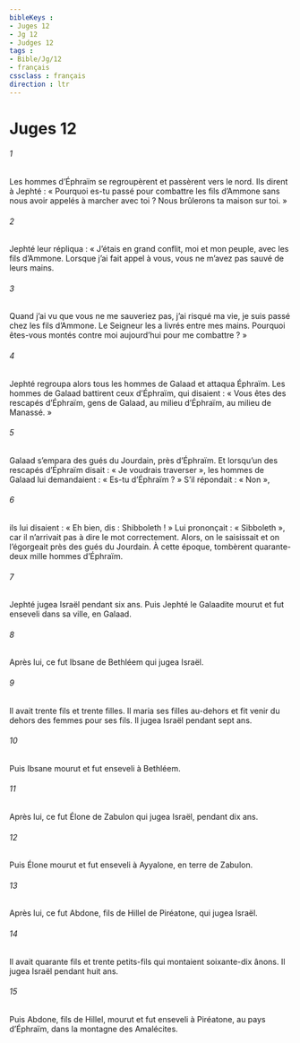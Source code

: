 ```yaml
---
bibleKeys : 
- Juges 12
- Jg 12
- Judges 12
tags : 
- Bible/Jg/12
- français
cssclass : français
direction : ltr
---
```


# Juges 12

###### 1
Les hommes d’Éphraïm se regroupèrent et passèrent vers le nord. Ils dirent à Jephté : « Pourquoi es-tu passé pour combattre les fils d’Ammone sans nous avoir appelés à marcher avec toi ? Nous brûlerons ta maison sur toi. »
###### 2
Jephté leur répliqua : « J’étais en grand conflit, moi et mon peuple, avec les fils d’Ammone. Lorsque j’ai fait appel à vous, vous ne m’avez pas sauvé de leurs mains.
###### 3
Quand j’ai vu que vous ne me sauveriez pas, j’ai risqué ma vie, je suis passé chez les fils d’Ammone. Le Seigneur les a livrés entre mes mains. Pourquoi êtes-vous montés contre moi aujourd’hui pour me combattre ? »
###### 4
Jephté regroupa alors tous les hommes de Galaad et attaqua Éphraïm. Les hommes de Galaad battirent ceux d’Éphraïm, qui disaient : « Vous êtes des rescapés d’Éphraïm, gens de Galaad, au milieu d’Éphraïm, au milieu de Manassé. »
###### 5
Galaad s’empara des gués du Jourdain, près d’Éphraïm. Et lorsqu’un des rescapés d’Éphraïm disait : « Je voudrais traverser », les hommes de Galaad lui demandaient : « Es-tu d’Éphraïm ? » S’il répondait : « Non »,
###### 6
ils lui disaient : « Eh bien, dis : Shibboleth ! » Lui prononçait : « Sibboleth », car il n’arrivait pas à dire le mot correctement. Alors, on le saisissait et on l’égorgeait près des gués du Jourdain. À cette époque, tombèrent quarante-deux mille hommes d’Éphraïm.
###### 7
Jephté jugea Israël pendant six ans. Puis Jephté le Galaadite mourut et fut enseveli dans sa ville, en Galaad.
###### 8
Après lui, ce fut Ibsane de Bethléem qui jugea Israël.
###### 9
Il avait trente fils et trente filles. Il maria ses filles au-dehors et fit venir du dehors des femmes pour ses fils. Il jugea Israël pendant sept ans.
###### 10
Puis Ibsane mourut et fut enseveli à Bethléem.
###### 11
Après lui, ce fut Élone de Zabulon qui jugea Israël, pendant dix ans.
###### 12
Puis Élone mourut et fut enseveli à Ayyalone, en terre de Zabulon.
###### 13
Après lui, ce fut Abdone, fils de Hillel de Piréatone, qui jugea Israël.
###### 14
Il avait quarante fils et trente petits-fils qui montaient soixante-dix ânons. Il jugea Israël pendant huit ans.
###### 15
Puis Abdone, fils de Hillel, mourut et fut enseveli à Piréatone, au pays d’Éphraïm, dans la montagne des Amalécites.
